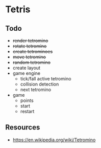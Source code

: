 # Tetris


## Todo

- ~~render tetromino~~
- ~~rotate tetromino~~
- ~~create tetrominoes~~
- ~~move tetromino~~
- ~~random tetromino~~
- create layout
- game engine
    - tick/fall active tetromino
    - collision detection
    - next tetromino
- game
    - points
    - start
    - restart


## Resources

- https://en.wikipedia.org/wiki/Tetromino
